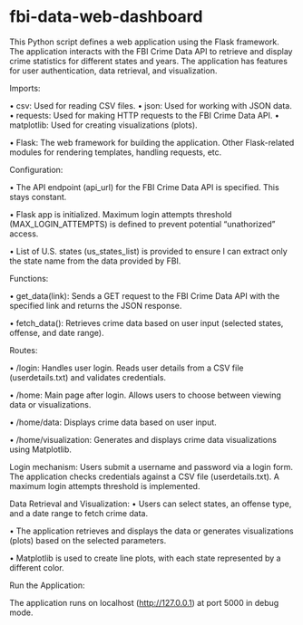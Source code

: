# fbi-data-web-dashboard

This Python script defines a web application using the Flask framework. The application interacts with the FBI Crime Data API to retrieve and display crime statistics for different states and years. The application has features for user authentication, data retrieval, and visualization.

Imports:

•  csv: Used for reading CSV files.
•  json: Used for working with JSON data.
•  requests: Used for making HTTP requests to the FBI Crime Data API. 
•  matplotlib: Used for creating visualizations (plots).

•  Flask: The web framework for building the application. Other Flask-related modules for rendering templates, handling requests, etc.


Configuration:

•  The API endpoint (api_url) for the FBI Crime Data API is specified. This stays constant.

•  Flask app is initialized. Maximum login attempts threshold (MAX_LOGIN_ATTEMPTS) is defined to prevent potential “unathorized” access.

•  List of U.S. states (us_states_list) is provided to ensure I can extract only the state name from the data provided by FBI.


Functions:

•  get_data(link): Sends a GET request to the FBI Crime Data API with the specified link and returns the JSON response.

•  fetch_data(): Retrieves crime data based on user input (selected states, offense, and date range).


Routes:

•  /login: Handles user login. Reads user details from a CSV file (userdetails.txt) and validates credentials.

•  /home: Main page after login. Allows users to choose between viewing data or visualizations.

•  /home/data: Displays crime data based on user input.

•  /home/visualization: Generates and displays crime data visualizations using Matplotlib.


Login mechanism: Users submit a username and password via a login form. The application checks credentials against a CSV file (userdetails.txt). A maximum login attempts threshold is implemented.


Data Retrieval and Visualization:
•  Users can select states, an offense type, and a date range to fetch crime data.

•  The application retrieves and displays the data or generates visualizations (plots) based on the selected parameters.

•  Matplotlib is used to create line plots, with each state represented by a different color.

Run the Application:

The application runs on localhost (http://127.0.0.1) at port 5000 in debug mode.
